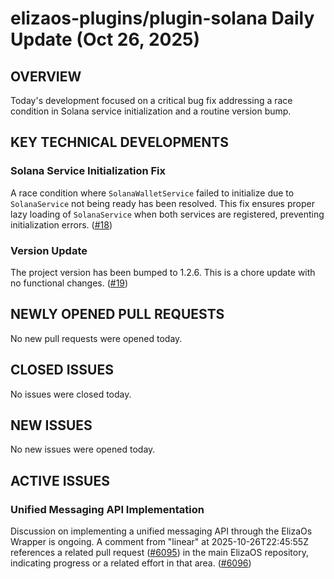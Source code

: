 # elizaos-plugins/plugin-solana Daily Update (Oct 26, 2025)

## OVERVIEW
Today's development focused on a critical bug fix addressing a race condition in Solana service initialization and a routine version bump.

## KEY TECHNICAL DEVELOPMENTS

### Solana Service Initialization Fix
A race condition where `SolanaWalletService` failed to initialize due to `SolanaService` not being ready has been resolved. This fix ensures proper lazy loading of `SolanaService` when both services are registered, preventing initialization errors. ([#18](https://github.com/elizaos-plugins/plugin-solana/pull/18))

### Version Update
The project version has been bumped to 1.2.6. This is a chore update with no functional changes. ([#19](https://github.com/elizaos-plugins/plugin-solana/pull/19))

## NEWLY OPENED PULL REQUESTS
No new pull requests were opened today.

## CLOSED ISSUES
No issues were closed today.

## NEW ISSUES
No new issues were opened today.

## ACTIVE ISSUES
### Unified Messaging API Implementation
Discussion on implementing a unified messaging API through the ElizaOs Wrapper is ongoing. A comment from "linear" at 2025-10-26T22:45:55Z references a related pull request ([#6095](https://github.com/elizaOS/eliza/pull/6095)) in the main ElizaOS repository, indicating progress or a related effort in that area. ([#6096](https://github.com/elizaos-plugins/plugin-solana/issues/6096))